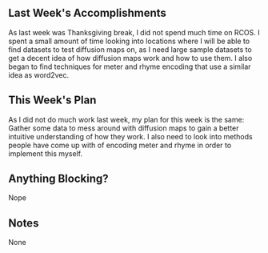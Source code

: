 ## Last Week's Accomplishments

As last week was Thanksgiving break, I did not spend much time on RCOS. I spent a small amount of time
looking into locations where I will be able to find datasets to test diffusion maps on, as I need large
sample datasets to get a decent idea of how diffusion maps work and how to use them. I also began to
find techniques for meter and rhyme encoding that use a similar idea as word2vec.

## This Week's Plan

As I did not do much work last week, my plan for this week is the same: Gather some data to mess
around with diffusion maps to gain a better intuitive understanding of how they work. I also need
to look into methods people have come up with of encoding meter and rhyme in order to implement
this myself.

## Anything Blocking?

Nope

## Notes

None